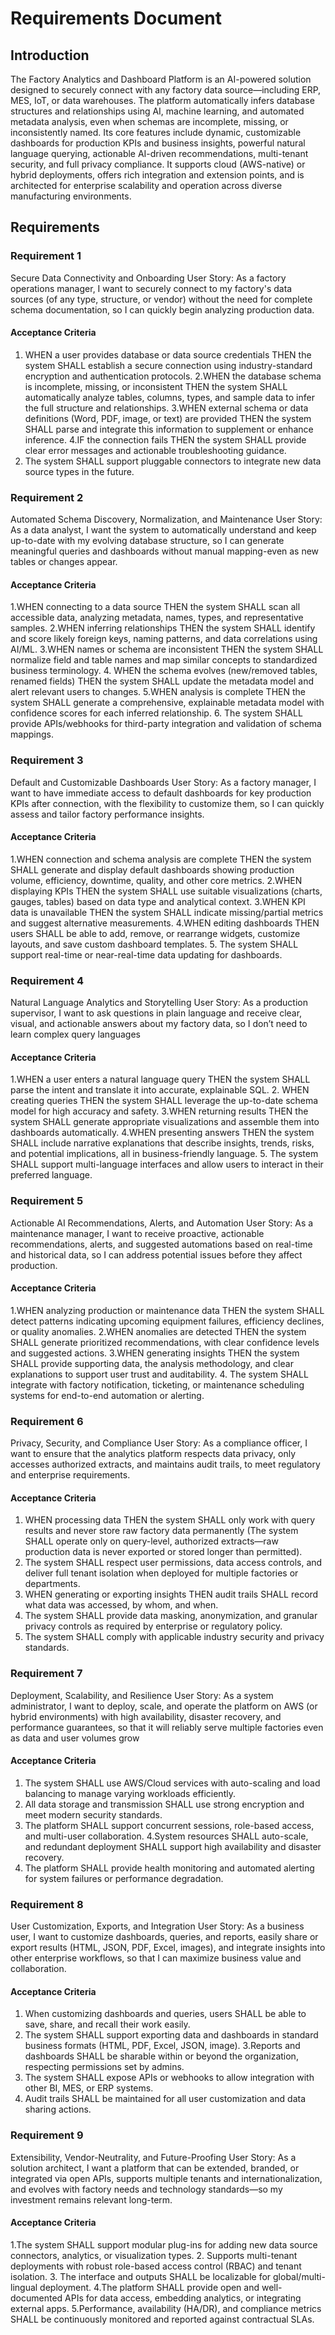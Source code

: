 # Requirements Document

## Introduction

The Factory Analytics and Dashboard Platform is an AI-powered solution designed to securely connect with any factory data source—including ERP, MES, IoT, or data warehouses. The platform automatically infers database structures and relationships using AI, machine learning, and automated metadata analysis, even when schemas are incomplete, missing, or inconsistently named. Its core features include dynamic, customizable dashboards for production KPIs and business insights, powerful natural language querying, actionable AI-driven recommendations, multi-tenant security, and full privacy compliance. It supports cloud (AWS-native) or hybrid deployments, offers rich integration and extension points, and is architected for enterprise scalability and operation across diverse manufacturing environments.

## Requirements

### Requirement 1

Secure Data Connectivity and Onboarding
User Story: As a factory operations manager, I want to securely connect to my factory's data sources (of any type, structure, or vendor) without the need for complete schema documentation, so I can quickly begin analyzing production data.

#### Acceptance Criteria

1. WHEN a user provides database or data source credentials THEN the system SHALL establish a secure connection using industry-standard encryption and authentication protocols.
2.WHEN the database schema is incomplete, missing, or inconsistent THEN the system SHALL automatically analyze tables, columns, types, and sample data to infer the full structure and relationships.
3.WHEN external schema or data definitions (Word, PDF, image, or text) are provided THEN the system SHALL parse and integrate this information to supplement or enhance inference.
4.IF the connection fails THEN the system SHALL provide clear error messages and actionable troubleshooting guidance.
5. The system SHALL support pluggable connectors to integrate new data source types in the future.

### Requirement 2

Automated Schema Discovery, Normalization, and Maintenance
User Story: As a data analyst, I want the system to automatically understand and keep up-to-date with my evolving database structure, so I can generate meaningful queries and dashboards without manual mapping-even as new tables or changes appear.

#### Acceptance Criteria

1.WHEN connecting to a data source THEN the system SHALL scan all accessible data, analyzing metadata, names, types, and representative samples.
2.WHEN inferring relationships THEN the system SHALL identify and score likely foreign keys, naming patterns, and data correlations using AI/ML.
3.WHEN names or schema are inconsistent THEN the system SHALL normalize field and table names and map similar concepts to standardized business terminology.
4. WHEN the schema evolves (new/removed tables, renamed fields) THEN the system SHALL update the metadata model and alert relevant users to changes.
5.WHEN analysis is complete THEN the system SHALL generate a comprehensive, explainable metadata model with confidence scores for each inferred relationship.
6. The system SHALL provide APIs/webhooks for third-party integration and validation of schema mappings.


### Requirement 3

Default and Customizable Dashboards
User Story: As a factory manager, I want to have immediate access to default dashboards for key production KPIs after connection, with the flexibility to customize them, so I can quickly assess and tailor factory performance insights.

#### Acceptance Criteria

1.WHEN connection and schema analysis are complete THEN the system SHALL generate and display default dashboards showing production volume, efficiency, downtime, quality, and other core metrics.
2.WHEN displaying KPIs THEN the system SHALL use suitable visualizations (charts, gauges, tables) based on data type and analytical context.
3.WHEN KPI data is unavailable THEN the system SHALL indicate missing/partial metrics and suggest alternative measurements.
4.WHEN editing dashboards THEN users SHALL be able to add, remove, or rearrange widgets, customize layouts, and save custom dashboard templates.
5. The system SHALL support real-time or near-real-time data updating for dashboards.

### Requirement 4

Natural Language Analytics and Storytelling
User Story: As a production supervisor, I want to ask questions in plain language and receive clear, visual, and actionable answers about my factory data, so I don’t need to learn complex query languages

#### Acceptance Criteria

1.WHEN a user enters a natural language query THEN the system SHALL parse the intent and translate it into accurate, explainable SQL.
2. WHEN creating queries THEN the system SHALL leverage the up-to-date schema model for high accuracy and safety.
3.WHEN returning results THEN the system SHALL generate appropriate visualizations and assemble them into dashboards automatically.
4.WHEN presenting answers THEN the system SHALL include narrative explanations that describe insights, trends, risks, and potential implications, all in business-friendly language.
5. The system SHALL support multi-language interfaces and allow users to interact in their preferred language.


### Requirement 5

Actionable AI Recommendations, Alerts, and Automation
User Story: As a maintenance manager, I want to receive proactive, actionable recommendations, alerts, and suggested automations based on real-time and historical data, so I can address potential issues before they affect production.


#### Acceptance Criteria

1.WHEN analyzing production or maintenance data THEN the system SHALL detect patterns indicating upcoming equipment failures, efficiency declines, or quality anomalies.
2.WHEN anomalies are detected THEN the system SHALL generate prioritized recommendations, with clear confidence levels and suggested actions.
3.WHEN generating insights THEN the system SHALL provide supporting data, the analysis methodology, and clear explanations to support user trust and auditability.
4. The system SHALL integrate with factory notification, ticketing, or maintenance scheduling systems for end-to-end automation or alerting.


### Requirement 6

Privacy, Security, and Compliance
User Story: As a compliance officer, I want to ensure that the analytics platform respects data privacy, only accesses authorized extracts, and maintains audit trails, to meet regulatory and enterprise requirements.


#### Acceptance Criteria

1. WHEN processing data THEN the system SHALL only work with query results and never store raw factory data permanently (The system SHALL operate only on query-level, authorized extracts—raw production data is never exported or stored longer than permitted).
2. The system SHALL respect user permissions, data access controls, and deliver full tenant isolation when deployed for multiple factories or departments.
3. WHEN generating or exporting insights THEN audit trails SHALL record what data was accessed, by whom, and when.
4. The system SHALL provide data masking, anonymization, and granular privacy controls as required by enterprise or regulatory policy.
5. The system SHALL comply with applicable industry security and privacy standards.

### Requirement 7

Deployment, Scalability, and Resilience
User Story: As a system administrator, I want to deploy, scale, and operate the platform on AWS (or hybrid environments) with high availability, disaster recovery, and performance guarantees, so that it will reliably serve multiple factories even as data and user volumes grow

#### Acceptance Criteria

1. The system SHALL use AWS/Cloud services with auto-scaling and load balancing to manage varying workloads efficiently.
2. All data storage and transmission SHALL use strong encryption and meet modern security standards.
3. The platform SHALL support concurrent sessions, role-based access, and multi-user collaboration.
4.System resources SHALL auto-scale, and redundant deployment SHALL support high availability and disaster recovery.
5. The platform SHALL provide health monitoring and automated alerting for system failures or performance degradation.

### Requirement 8

User Customization, Exports, and Integration
User Story: As a business user, I want to customize dashboards, queries, and reports, easily share or export results (HTML, JSON, PDF, Excel, images), and integrate insights into other enterprise workflows, so that I can maximize business value and collaboration.


#### Acceptance Criteria

1. When customizing dashboards and queries, users SHALL be able to save, share, and recall their work easily.
2. The system SHALL support exporting data and dashboards in standard business formats (HTML, PDF, Excel, JSON, image).
3.Reports and dashboards SHALL be sharable within or beyond the organization, respecting permissions set by admins.
4. The system SHALL expose APIs or webhooks to allow integration with other BI, MES, or ERP systems.
5. Audit trails SHALL be maintained for all user customization and data sharing actions.

### Requirement 9

Extensibility, Vendor-Neutrality, and Future-Proofing
User Story: As a solution architect, I want a platform that can be extended, branded, or integrated via open APIs, supports multiple tenants and internationalization, and evolves with factory needs and technology standards—so my investment remains relevant long-term.


#### Acceptance Criteria
1.The system SHALL support modular plug-ins for adding new data source connectors, analytics, or visualization types.
2. Supports multi-tenant deployments with robust role-based access control (RBAC) and tenant isolation.
3. The interface and outputs SHALL be localizable for global/multi-lingual deployment.
4.The platform SHALL provide open and well-documented APIs for data access, embedding analytics, or integrating external apps.
5.Performance, availability (HA/DR), and compliance metrics SHALL be continuously monitored and reported against contractual SLAs.

